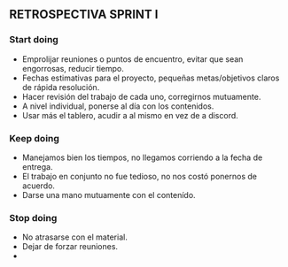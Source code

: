 ## RETROSPECTIVA SPRINT I

### Start doing 
 - Emprolijar reuniones o puntos de encuentro, evitar que sean engorrosas, reducir tiempo.
 - Fechas estimativas para el proyecto, pequeñas metas/objetivos claros de rápida resolución.
 - Hacer revisión del trabajo de cada uno, corregirnos mutuamente.
 - A nivel individual, ponerse al día con los contenidos.
 - Usar más el tablero, acudir a al mismo en vez de a discord.


 ### Keep doing 
 - Manejamos bien los tiempos, no llegamos corriendo a la fecha de entrega.
 - El trabajo en conjunto no fue tedioso, no nos costó ponernos de acuerdo.
 - Darse una mano mutuamente con el contenído.

 ### Stop doing
 - No atrasarse con el material.
 - Dejar de forzar reuniones.
 - 
